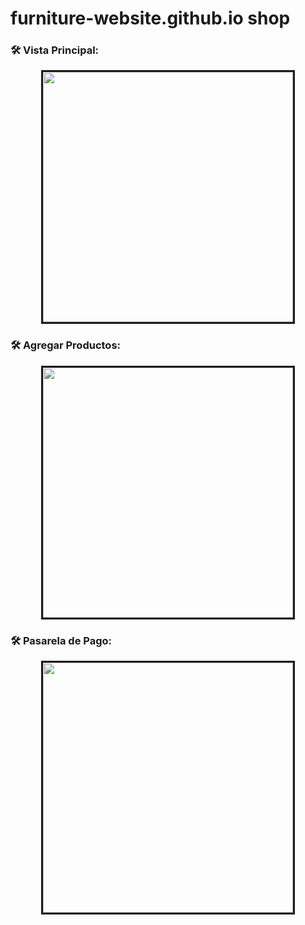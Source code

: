 # furniture-website.github.io shop

### :hammer_and_wrench: Vista Principal:
<div id = "header" align = "center">
  <img border= "3px" src = "https://drive.google.com/file/d/1dnkNJValQkeuzWZvmO5bCltcxH55KcAh/view?usp=share_link" width="400px" height="400px">
 </div>
 
 ### :hammer_and_wrench: Agregar Productos:
 <div id = "header" align = "center">
  <img border= "3px" src = "https://drive.google.com/file/d/1cOYOwhwwd1osHg_T0ad9L8WIZFBCxuCe/view?usp=share_link" width="400px" height="400px">
 </div>
 
  ### :hammer_and_wrench: Pasarela de Pago:
 <div id = "header" align = "center">
  <img border= "3px" src = "https://drive.google.com/file/d/1jCMGVoTouRNTBAgo0ZelI8yuG6SmHnXs/view?usp=share_link" width="400px" height="400px">
 </div>
